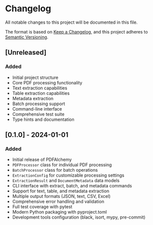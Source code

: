 # Changelog

All notable changes to this project will be documented in this file.

The format is based on [Keep a Changelog](https://keepachangelog.com/en/1.0.0/),
and this project adheres to [Semantic Versioning](https://semver.org/spec/v2.0.0.html).

## [Unreleased]

### Added
- Initial project structure
- Core PDF processing functionality
- Text extraction capabilities
- Table extraction capabilities
- Metadata extraction
- Batch processing support
- Command-line interface
- Comprehensive test suite
- Type hints and documentation

## [0.1.0] - 2024-01-01

### Added
- Initial release of PDFAlchemy
- `PDFProcessor` class for individual PDF processing
- `BatchProcessor` class for batch operations
- `ExtractionConfig` for customizable processing settings
- `ExtractionResult` and `DocumentMetadata` data models
- CLI interface with extract, batch, and metadata commands
- Support for text, table, and metadata extraction
- Multiple output formats (JSON, text, CSV, Excel)
- Comprehensive error handling and validation
- Full test coverage with pytest
- Modern Python packaging with pyproject.toml
- Development tools configuration (black, isort, mypy, pre-commit) 